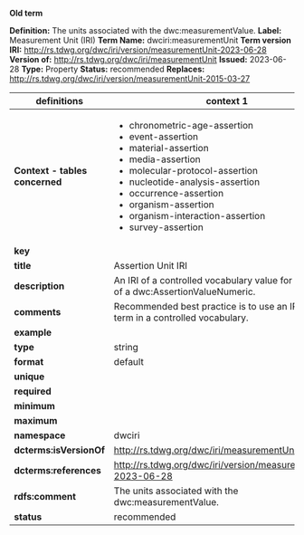 **Old term**

**Definition:** The units associated with the dwc:measurementValue.
**Label:** Measurement Unit (IRI)
**Term Name:** dwciri:measurementUnit
**Term version IRI:** http://rs.tdwg.org/dwc/iri/version/measurementUnit-2023-06-28
**Version of:** http://rs.tdwg.org/dwc/iri/measurementUnit
**Issued:** 2023-06-28
**Type:** Property
**Status:** recommended
**Replaces:** http://rs.tdwg.org/dwc/iri/version/measurementUnit-2015-03-27


| definitions | context 1 |
|-|-|
| **Context - tables concerned** | <ul><li>chronometric-age-assertion</li><li>event-assertion</li><li>material-assertion</li><li>media-assertion</li><li>molecular-protocol-assertion</li><li>nucleotide-analysis-assertion</li><li>occurrence-assertion</li><li>organism-assertion</li><li>organism-interaction-assertion</li><li>survey-assertion</li></ul> |
| **key** |  |
| **title** | Assertion Unit IRI |
| **description** | An IRI of a controlled vocabulary value for the units of a dwc:AssertionValueNumeric. |
| **comments** | Recommended best practice is to use an IRI for a term in a controlled vocabulary. |
| **example** |  |
| **type** | string |
| **format** | default |
| **unique** |  |
| **required** |  |
| **minimum** |  |
| **maximum** |  |
| **namespace** | dwciri |
| **dcterms:isVersionOf** | http://rs.tdwg.org/dwc/iri/measurementUnit |
| **dcterms:references** | http://rs.tdwg.org/dwc/iri/version/measurementUnit-2023-06-28 |
| **rdfs:comment** | The units associated with the dwc:measurementValue. |
| **status** | recommended |
